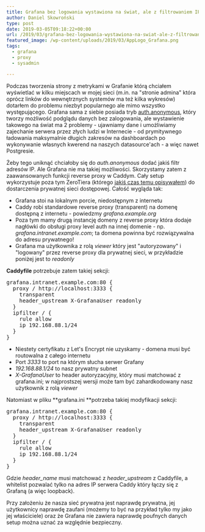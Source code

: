 ```yaml
---
title: Grafana bez logowania wystawiona na świat, ale z filtrowaniem IP
author: Daniel Skowroński
type: post
date: 2019-03-05T09:18:22+00:00
url: /2019/03/grafana-bez-logowania-wystawiona-na-swiat-ale-z-filtrowaniem-ip/
featured_image: /wp-content/uploads/2019/03/AppLogo_Grafana.png
tags:
  - grafana
  - proxy
  - sysadmin

---
```

Podczas tworzenia strony z metrykami w Grafanie którą chciałem wyświetlać w kilku miejscach w mojej sieci (m.in. na "stronie admina" która oprócz linków do wewnętrznych systemów ma też kilka wykresów) dotarłem do problemu niezbyt popularnego ale mimo wszystko występującego. Grafana sama z siebie posiada tryb [auth.anonymous][1], który tworzy możliwość podglądu danych bez zalogowania, ale wystawienie takowego na świat ma 2 problemy - ujawniamy dane i umożliwiamy zajechanie serwera przez złych ludzi w Internecie - od prymitywnego ładowania maksymalnie długich zakresów na dashboardach po wykonywanie własnych kwerend na naszych datasource'ach - a więc nawet Postgresie.

Żeby tego uniknąć chciałoby się do _auth.anonymous_ dodać jakiś filtr adresów IP. Ale Grafana nie ma takiej możliwości. Skorzystamy zatem z zaawansowanych funkcji reverse proxy w Caddym. Cały setup wykorzystuje poza tym ZeroTiera (którego [jakiś czas temu opisywałem][2]) do dostarczenia prywatnej sieci dostępowej. Całość wygląda tak:

  * Grafana stoi na lokalnym porcie, niedostępnym z internetu
  * Caddy robi standardowe reverse proxy (transparent) na domenę dostępną z internetu - powiedzmy _grafana.example.org_
  * Poza tym mamy drugą instancję domeny z reverse proxy która dodaje nagłówki do obsługi proxy level auth na innej domenie - np. _grafana.intranet.example.com_; ta domena powinna być rozwiązywalna do adresu prywatnego!
  * Grafana ma użytkownika z rolą _viewer_ który jest "autoryzowany" i "logowany" przez reverse proxy dla prywatnej sieci, w przykładzie poniżej jest to _readonly_

**Caddyfile** potrzebuje zatem takiej sekcji:

<pre class="EnlighterJSRAW" data-enlighter-language="raw" data-enlighter-theme="" data-enlighter-highlight="" data-enlighter-linenumbers="" data-enlighter-lineoffset="" data-enlighter-title="" data-enlighter-group="">grafana.intranet.example.com:80 {
  proxy / http://localhost:3333 {
    transparent
    header_upstream X-GrafanaUser readonly
  }
  ipfilter / {
    rule allow
    ip 192.168.88.1/24
  }
}</pre>

  * Niestety certyfikatu z Let's Encrypt nie uzyskamy - domena musi być routowalna z całego internetu
  * Port _3333_ to port na którym słucha serwer Grafany
  * _192.168.88.1/24_ to nasz prywatny subnet
  * _X-GrafanaUser_ to header autoryzacyjny, który musi matchować z grafana.ini; w najprostszej wersji może tam być zahardkodowany nasz użytkownik z rolą _viewer_

Natomiast w pliku **grafana.ini **potrzeba takiej modyfikacji sekcji:

<pre class="EnlighterJSRAW" data-enlighter-language="raw" data-enlighter-theme="" data-enlighter-highlight="" data-enlighter-linenumbers="" data-enlighter-lineoffset="" data-enlighter-title="" data-enlighter-group="">grafana.intranet.example.com:80 {
  proxy / http://localhost:3333 {
    transparent
    header_upstream X-GrafanaUser readonly
  }
  ipfilter / {
    rule allow
    ip 192.168.88.1/24
  }
}</pre>

Gdzie _header_name_ musi matchować z _header_upstream_ z Caddyfile, a whitelist pozwalać tylko na adres IP serwera Caddy który łączy się z Grafaną (a więc loopback).

Przy założeniu że nasza sieć prywatna jest naprawdę prywatna, jej użytkownicy naprawdę zaufani (możemy to być na przykład tylko my jako jej właściciele) oraz że Grafana nie zawiera naprawdę poufnych danych setup można uznać za względnie bezpieczny.

 [1]: http://docs.grafana.org/auth/overview/#anonymous-authentication
 [2]: https://blog.dsinf.net/2017/02/zerotier-czyli-software-defined-network-czyli-alternatywa-dla-klasycznego-vpna/